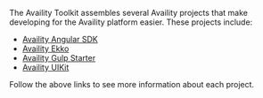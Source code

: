 The Availity Toolkit assembles several Availity projects that make developing for the Availity platform easier. These projects include:

* [Availity Angular SDK](https://git.availity.com/projects/API/repos/availity-angular-sdk/browse)
* [Availity Ekko](https://git.availity.com/projects/API/repos/availity-ekko/browse)
* [Availity Gulp Starter](https://github.com/Availity/availity-gulp-starter)
* [Availity UIKit](https://git.availity.com/projects/API/repos/availity-uikit/browse)

Follow the above links to see more information about each project.
